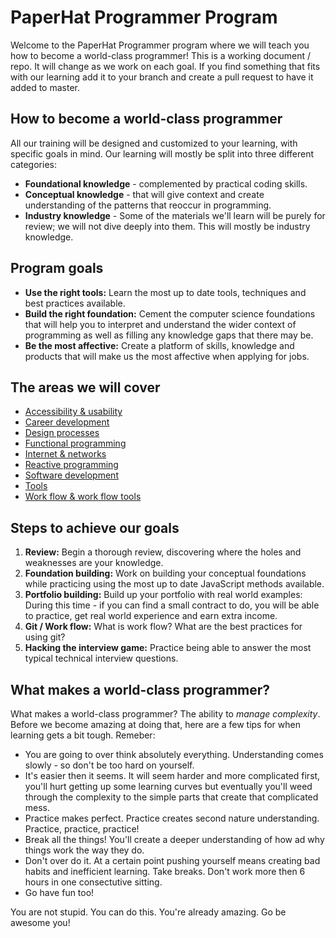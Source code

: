 # PaperHat Programmer Program

Welcome to the PaperHat Programmer program where we will teach you how to become a world-class programmer! This is a working document / repo. It will change as we work on each goal. If you find something that fits with our learning add it to your branch and create a pull request to have it added to master. 

## How to become a world-class programmer

All our training will be designed and customized to your learning, with specific goals in mind. Our learning will mostly be split into three different categories: 

- **Foundational knowledge** - complemented by practical coding skills.
- **Conceptual knowledge** - that will give context and create understanding of the patterns that reoccur in programming.
- **Industry knowledge** - Some of the materials we'll learn will be purely for review; we will not dive deeply into them. This will mostly be industry knowledge.

## Program goals

- **Use the right tools:** Learn the most up to date tools, techniques and best practices available.
- **Build the right foundation:** Cement the computer science foundations that will help you to interpret and understand the wider context of programming as well as filling any knowledge gaps that there may be.
- **Be the most affective:** Create a platform of skills, knowledge and products that will make us the most affective when applying for jobs. 

## The areas we will cover

- [Accessibility & usability](./accessibility/)
- [Career development](./career/)
- [Design processes](./design/)
- [Functional programming](./functional/)
- [Internet & networks](./internet/)
- [Reactive programming](./reactive/)
- [Software development](./development/)
- [Tools](./tools/)
- [Work flow & work flow tools](./workflow/)

## Steps to achieve our goals

1. **Review:** Begin a thorough review, discovering where the holes and weaknesses are your knowledge.
2. **Foundation building:** Work on building your conceptual foundations while practicing using the most up to date JavaScript methods available. 
3. **Portfolio building:** Build up your portfolio with real world examples: During this time - if you can find a small contract to do, you will be able to practice, get real world experience and earn extra income.
4. **Git / Work flow:** What is work flow? What are the best practices for using git?
5. **Hacking the interview game:** Practice being able to answer the most typical technical interview questions.  


## What makes a world-class programmer? 

What makes a world-class programmer? The ability to *manage complexity*. Before we become amazing at doing that, here are a few tips for when learning gets a bit tough. Remeber:  

- You are going to over think absolutely everything. Understanding comes slowly - so don't be too hard on yourself.
- It's easier then it seems. It will seem harder and more complicated first, you'll hurt getting up some learning curves but eventually you'll weed through the complexity to the simple parts that create that complicated mess.
- Practice makes perfect. Practice creates second nature understanding. Practice, practice, practice!
- Break all the things! You'll create a deeper understanding of how ad why things work the way they do. 
- Don't over do it. At a certain point pushing yourself means creating bad habits and inefficient learning. Take breaks. Don't work more then 6 hours in one consectutive sitting. 
- Go have fun too!  

You are not stupid. You can do this. You're already amazing. Go be awesome you!
